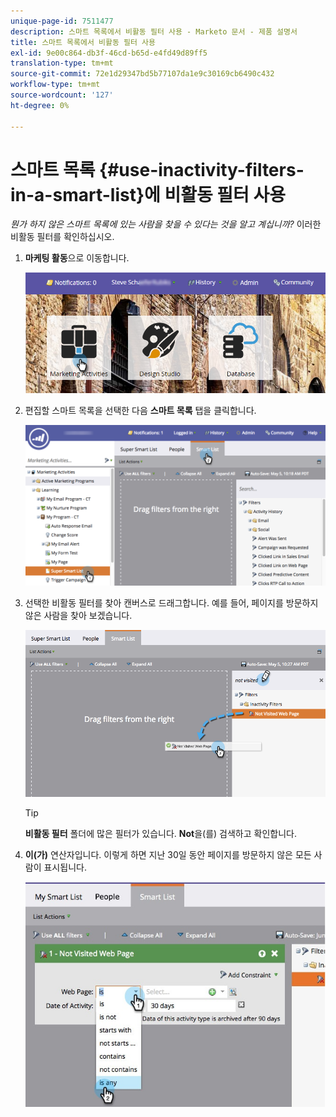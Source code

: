 ```yaml
---
unique-page-id: 7511477
description: 스마트 목록에서 비활동 필터 사용 - Marketo 문서 - 제품 설명서
title: 스마트 목록에서 비활동 필터 사용
exl-id: 9e00c864-db3f-46cd-b65d-e4fd49d89ff5
translation-type: tm+mt
source-git-commit: 72e1d29347bd5b77107da1e9c30169cb6490c432
workflow-type: tm+mt
source-wordcount: '127'
ht-degree: 0%

---
```


# 스마트 목록 {#use-inactivity-filters-in-a-smart-list}에 비활동 필터 사용

*뭔가 하지 않은 스마트 목록에 있는 사람을 찾을 수 있다는 것을 알고 계십니까?* 이러한 비활동 필터를 확인하십시오.

1. **마케팅 활동**&#x200B;으로 이동합니다.

   ![](assets/login-marketing-activities-3.png)

1. 편집할 스마트 목록을 선택한 다음 **스마트 목록** 탭을 클릭합니다.

   ![](assets/smartlist-choose.png)

1. 선택한 비활동 필터를 찾아 캔버스로 드래그합니다. 예를 들어, 페이지를 방문하지 않은 사람을 찾아 보겠습니다.

   ![](assets/draginactivityfilter.png)

   >[!TIP]
   >
   >**비활동 필터** 폴더에 많은 필터가 있습니다. **Not**&#x200B;을(를) 검색하고 확인합니다.

1. **이(가)** 연산자입니다. 이렇게 하면 지난 30일 동안 페이지를 방문하지 않은 모든 사람이 표시됩니다.

   ![](assets/mysmartlist-people.jpg)
